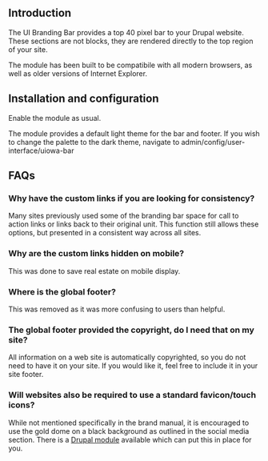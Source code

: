 ## Introduction

The UI Branding Bar provides a top 40 pixel bar to your
Drupal website. These sections are not blocks, they are rendered directly to the
top region of your site.

The module has been built to be compatibile with all modern browsers, as well as older versions of Internet Explorer.


## Installation and configuration

Enable the module as usual.

The module provides a default light theme for the bar and footer. If you wish to
change the palette to the dark theme, navigate to
admin/config/user-interface/uiowa-bar

## FAQs

### Why have the custom links if you are looking for consistency? 

Many sites previously used some of the branding bar space for call to action links or links back to their original unit. This function still allows these options, but presented in a consistent way across all sites.

### Why are the custom links hidden on mobile?

This was done to save real estate on mobile display.

### Where is the global footer?

This was removed as it was more confusing to users than helpful.

### The global footer provided the copyright, do I need that on my site?

All information on a web site is automatically copyrighted, so you do not need to have it on your site. If you would like it, feel free to include it in your site footer.

### Will websites also be required to use a standard favicon/touch icons?

While not mentioned specifically in the brand manual, it is encouraged to use the gold dome on a black background as outlined in the social media section. There is a [Drupal module](https://github.com/ITS-UofIowa/uiowa_favicon) available which can put this in place for you.
